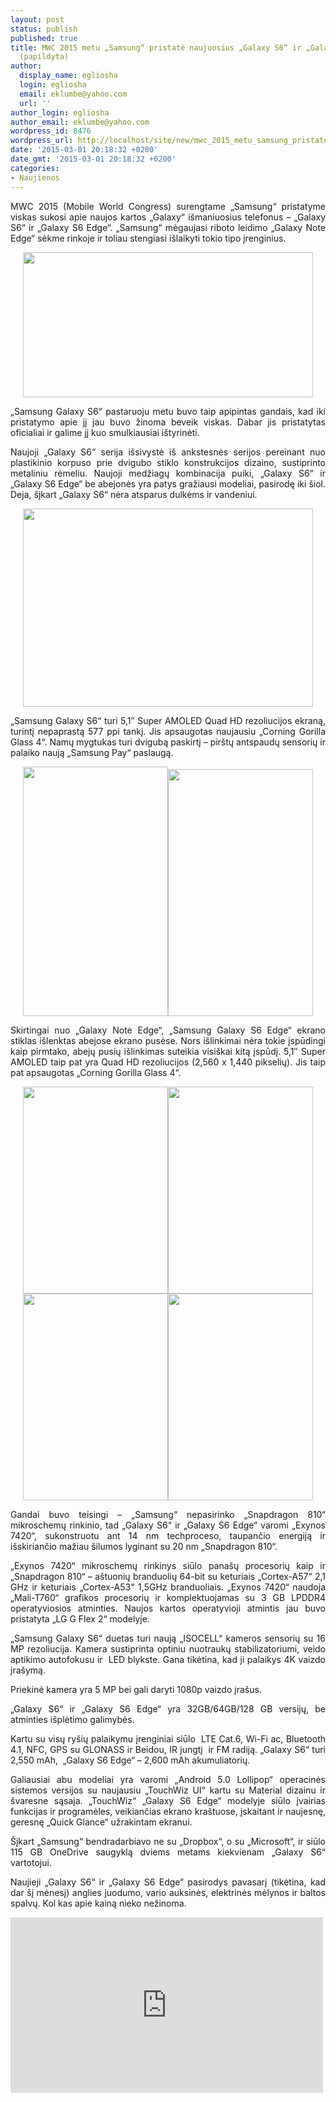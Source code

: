 ```yaml
---
layout: post
status: publish
published: true
title: MWC 2015 metu „Samsung“ pristatė naujuosius „Galaxy S6“ ir „Galaxy S6 Edge“
  (papildyta)
author:
  display_name: egliosha
  login: egliosha
  email: eklumbe@yahoo.com
  url: ''
author_login: egliosha
author_email: eklumbe@yahoo.com
wordpress_id: 8476
wordpress_url: http://localhost/site/new/mwc_2015_metu_samsung_pristate_naujuosius_galaxy_s6_ir_galaxy_s6_edge/
date: '2015-03-01 20:18:32 +0200'
date_gmt: '2015-03-01 20:18:32 +0200'
categories:
- Naujienos
---
```

<p style="text-align: justify;">
	MWC 2015 (Mobile World Congress) surengtame &bdquo;Samsung&ldquo; pristatyme viskas sukosi apie naujos kartos &bdquo;Galaxy&ldquo; i&scaron;maniuosius telefonus &ndash; &bdquo;Galaxy S6&ldquo; ir &bdquo;Galaxy S6 Edge&ldquo;. &bdquo;Samsung&ldquo; mėgaujasi riboto leidimo &bdquo;Galaxy Note Edge&ldquo; sėkme rinkoje ir toliau stengiasi i&scaron;laikyti tokio tipo įrenginius.</p>
<p style="text-align: center;">
	<a href="http://technews.lt/userfiles/samsung S6 original.jpg"><img alt="" src="http://technews.lt/userfiles/samsung S6 original.jpg" style="width: 464px; height: 232px;" /></a></p>
<p style="text-align: justify;">
	&bdquo;Samsung Galaxy S6&ldquo; pastaruoju metu buvo taip apipintas gandais, kad iki pristatymo apie jį jau buvo žinoma beveik viskas. Dabar jis pristatytas oficialiai ir galime jį kuo smulkiausiai i&scaron;tyrinėti.</p>
<p style="text-align: justify;">
	Naujoji &bdquo;Galaxy S6&ldquo; serija i&scaron;sivystė i&scaron; ankstesnės serijos pereinant nuo plastikinio korpuso prie dvigubo stiklo konstrukcijos dizaino, sustiprinto metaliniu rėmeliu. Naujoji medžiagų kombinacija puiki, &bdquo;Galaxy S6&ldquo; ir &bdquo;Galaxy S6 Edge&ldquo; be abejonės yra patys gražiausi modeliai, pasirodę iki &scaron;iol. Deja, &scaron;įkart &bdquo;Galaxy S6&ldquo; nėra atsparus dulkėms ir vandeniui.</p>
<p style="text-align: center;">
	<a href="http://technews.lt/userfiles/Samsung S6 S6 edge.jpg"><img alt="" src="http://technews.lt/userfiles/Samsung S6 S6 edge.jpg" style="width: 464px; height: 317px;" /></a></p>
<p style="text-align: justify;">
	&bdquo;Samsung Galaxy S6&ldquo; turi 5,1&Prime; Super AMOLED Quad HD rezoliucijos ekraną, turintį nepaprastą 577 ppi tankį. Jis apsaugotas naujausiu &bdquo;Corning Gorilla Glass 4&ldquo;. Namų mygtukas turi dvigubą paskirtį &ndash; pir&scaron;tų antspaudų sensorių ir palaiko naują &bdquo;Samsung Pay&ldquo; paslaugą.</p>
<p style="text-align: center;">
	<a href="http://technews.lt/userfiles/S S6.jpg"><img alt="" src="http://technews.lt/userfiles/S S6.jpg" style="width: 232px; height: 399px;" /></a><a href="http://technews.lt/userfiles/S S61.jpg"><img alt="" src="http://technews.lt/userfiles/S S61.jpg" style="width: 232px; height: 395px;" /></a></p>
<p style="text-align: justify;">
	Skirtingai nuo &bdquo;Galaxy Note Edge&ldquo;, &bdquo;Samsung Galaxy S6 Edge&ldquo; ekrano stiklas i&scaron;lenktas abejose ekrano pusėse. Nors i&scaron;linkimai nėra tokie įspūdingi kaip pirmtako, abejų pusių i&scaron;linkimas suteikia visi&scaron;kai kitą įspūdį. 5,1&Prime; Super AMOLED taip pat yra Quad HD rezoliucijos (2,560 x 1,440 pikselių). Jis taip pat apsaugotas &bdquo;Corning Gorilla Glass 4&ldquo;.</p>
<p style="text-align: center;">
	<a href="http://technews.lt/userfiles/S S6 edge.jpg"><img alt="" src="http://technews.lt/userfiles/S S6 edge.jpg" style="width: 232px; height: 331px;" /></a><a href="http://technews.lt/userfiles/S S6 edge2.jpg"><img alt="" src="http://technews.lt/userfiles/S S6 edge2.jpg" style="width: 232px; height: 331px;" /></a><a href="http://technews.lt/userfiles/S S6 edge3.jpg"><img alt="" src="http://technews.lt/userfiles/S S6 edge3.jpg" style="width: 232px; height: 331px;" /></a><a href="http://technews.lt/userfiles/S S6 edge4.jpg"><img alt="" src="http://technews.lt/userfiles/S S6 edge4.jpg" style="width: 232px; height: 331px;" /></a></p>
<p style="text-align: justify;">
	Gandai buvo teisingi &ndash; &bdquo;Samsung&ldquo; nepasirinko &bdquo;Snapdragon 810&ldquo; mikroschemų rinkinio, tad &bdquo;Galaxy S6&ldquo; ir &bdquo;Galaxy S6 Edge&ldquo; varomi &bdquo;Exynos 7420&ldquo;, sukonstruotu ant 14 nm techproceso, taupančio energiją ir i&scaron;skiriančio mažiau &scaron;ilumos lyginant su 20 nm &bdquo;Snapdragon 810&ldquo;.</p>
<p style="text-align: justify;">
	&bdquo;Exynos 7420&ldquo; mikroschemų rinkinys siūlo pana&scaron;ų procesorių kaip ir &bdquo;Snapdragon 810&ldquo; &ndash; a&scaron;tuonių branduolių 64-bit su keturiais &bdquo;Cortex-A57&ldquo; 2,1 GHz ir keturiais &bdquo;Cortex-A53&ldquo; 1,5GHz branduoliais. &bdquo;Exynos 7420&ldquo; naudoja &bdquo;Mali-T760&ldquo; grafikos procesorių ir komplektuojamas su 3 GB LPDDR4 operatyviosios atminties. Naujos kartos operatyvioji atmintis jau buvo pristatyta &bdquo;LG G Flex 2&ldquo; modelyje.</p>
<p style="text-align: justify;">
	&bdquo;Samsung Galaxy S6&ldquo; duetas turi naują &bdquo;ISOCELL&ldquo; kameros sensorių su 16 MP rezoliucija. Kamera sustiprinta optiniu nuotraukų stabilizatoriumi, veido aptikimo autofokusu ir&nbsp; LED blykste. Gana tikėtina, kad ji palaikys 4K vaizdo įra&scaron;ymą.</p>
<p style="text-align: justify;">
	Priekinė kamera yra 5 MP bei gali daryti 1080p vaizdo įra&scaron;us.</p>
<p style="text-align: justify;">
	&bdquo;Galaxy S6&ldquo; ir &bdquo;Galaxy S6 Edge&ldquo; yra 32GB/64GB/128 GB versijų, be atminties i&scaron;plėtimo galimybės.</p>
<p style="text-align: justify;">
	Kartu su visų ry&scaron;ių palaikymu įrenginiai siūlo &nbsp;LTE Cat.6, Wi-Fi ac, Bluetooth 4.1, NFC, GPS su GLONASS ir Beidou, IR jungtį &nbsp;ir FM radiją. &bdquo;Galaxy S6&ldquo; turi 2,550 mAh, &nbsp;&bdquo;Galaxy S6 Edge&ldquo; &ndash; 2,600 mAh akumuliatorių.</p>
<p style="text-align: justify;">
	Galiausiai abu modeliai yra varomi &bdquo;Android 5.0 Lollipop&ldquo; operacinės sistemos versijos su naujausiu &bdquo;TouchWiz UI&ldquo; kartu su Material dizainu ir &scaron;varesne sąsaja. &bdquo;TouchWiz&ldquo; &bdquo;Galaxy S6 Edge&ldquo; modelyje siūlo įvairias funkcijas ir programėles, veikiančias ekrano kra&scaron;tuose, įskaitant ir naujesnę, geresnę &bdquo;Quick Glance&ldquo; užrakintam ekranui.</p>
<p style="text-align: justify;">
	&Scaron;įkart &bdquo;Samsung&ldquo; bendradarbiavo ne su &bdquo;Dropbox&ldquo;, o su &bdquo;Microsoft&ldquo;, ir siūlo 115 GB OneDrive saugyklą dviems metams kiekvienam &bdquo;Galaxy S6&ldquo; vartotojui.</p>
<p style="text-align: justify;">
	Naujieji &bdquo;Galaxy S6&ldquo; ir &bdquo;Galaxy S6 Edge&ldquo; pasirodys pavasarį (tikėtina, kad dar &scaron;į mėnesį) anglies juodumo, vario auksinės, elektrinės mėlynos ir baltos spalvų. Kol kas apie kainą nieko nežinoma.</p>
<p style="text-align: justify;">
	<iframe allowfullscreen="" frameborder="0" height="281" src="https://www.youtube.com/embed/C9EQs_kiXxE" width="500"></iframe></p>
